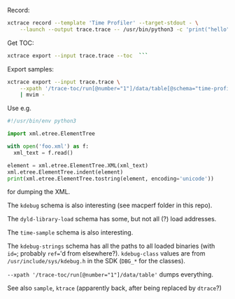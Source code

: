 
Record:

```sh
xctrace record --template 'Time Profiler' --target-stdout - \
    --launch --output trace.trace -- /usr/bin/python3 -c 'print("hello")'
```

Get TOC:

```sh
xctrace export --input trace.trace --toc  ```
```

Export samples:

```sh
xctrace export --input trace.trace \
    --xpath '/trace-toc/run[@number="1"]/data/table[@schema="time-profile"]' \
    | mvim -
```

Use e.g.

```py
#!/usr/bin/env python3

import xml.etree.ElementTree

with open('foo.xml') as f:
  xml_text = f.read()

element = xml.etree.ElementTree.XML(xml_text)
xml.etree.ElementTree.indent(element)
print(xml.etree.ElementTree.tostring(element, encoding='unicode'))
```

for dumping the XML.

The `kdebug` schema is also interesting (see macperf folder in this repo).

The `dyld-library-load` schema has some, but not all (?) load addresses.

The `time-sample` schema is also interesting.

The `kdebug-strings` schema has all the paths to all loaded binaries
(with `id=`; probably `ref=`'d from elsewhere?). `kdebug-class` values are
from `/usr/include/sys/kdebug.h` in the SDK (`DBG_*` for the classes).

`--xpath '/trace-toc/run[@number="1"]/data/table'` dumps everything.

See also `sample`, `ktrace` (apparently back, after being replaced by `dtrace`?)
